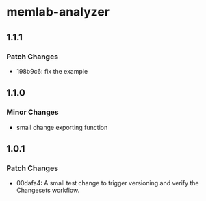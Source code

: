 # memlab-analyzer

## 1.1.1

### Patch Changes

- 198b9c6: fix the example

## 1.1.0

### Minor Changes

- small change exporting function

## 1.0.1

### Patch Changes

- 00dafa4: A small test change to trigger versioning and verify the Changesets workflow.

